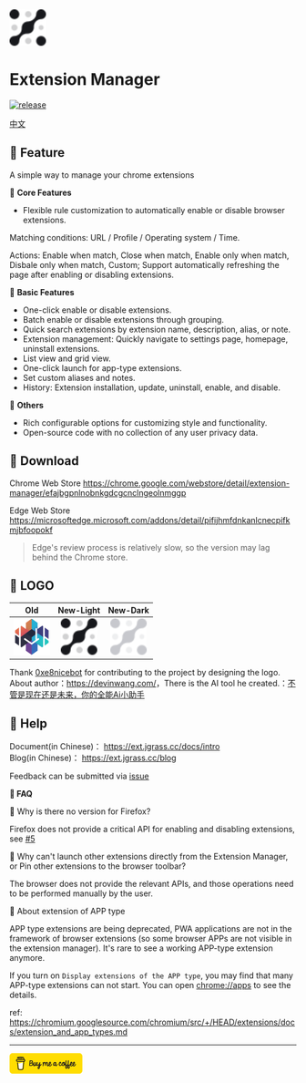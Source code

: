 <img src="src/assets/img/design-devin/Light.svg" width="64"/>

# Extension Manager

[![release](https://img.shields.io/github/v/release/JasonGrass/auto-extension-manager)](https://github.com/JasonGrass/auto-extension-manager/releases)

[中文](./README.md)

## 🍉 Feature

A simple way to manage your chrome extensions

🍕 **Core Features**

* Flexible rule customization to automatically enable or disable browser extensions.

Matching conditions: URL / Profile / Operating system / Time.

Actions: Enable when match, Close when match, Enable only when match, Disbale only when match, Custom; Support automatically refreshing the page after enabling or disabling extensions.

🍕 **Basic Features**

* One-click enable or disable extensions.
* Batch enable or disable extensions through grouping.
* Quick search extensions by extension name, description, alias, or note.
* Extension management: Quickly navigate to settings page, homepage, uninstall extensions.
* List view and grid view.
* One-click launch for app-type extensions.
* Set custom aliases and notes.
* History: Extension installation, update, uninstall, enable, and disable.

🍕 **Others**

* Rich configurable options for customizing style and functionality.  
* Open-source code with no collection of any user privacy data.

## 🍉 Download

Chrome Web Store
<https://chrome.google.com/webstore/detail/extension-manager/efajbgpnlnobnkgdcgcnclngeolnmggp>

Edge Web Store  
<https://microsoftedge.microsoft.com/addons/detail/pifijhmfdnkanlcnecpifkmjbfoopokf>

> Edge's review process is relatively slow, so the version may lag behind the Chrome store.

## 🍉 LOGO

|                           Old                           |                           New-Light                           |                           New-Dark                           |
|:-------------------------------------------------------:|:-------------------------------------------------------------:|:------------------------------------------------------------:|
| <img src="src/assets/img/old/icon-128.png" width="64"/> | <img src="src/assets/img/design-devin/Light.svg" width="64"/> | <img src="src/assets/img/design-devin/Dark.svg" width="64"/> |

Thank [0xe8nicebot](https://github.com/0xe8nicebot) for contributing to the project by designing the logo.
About author：<https://devinwang.com/>，There is the AI tool he created.：[不管是现在还是未来，你的全能Ai小助手](https://chatboy.io/r/spi6jpul)

## 🍉 Help

Document(in Chinese)： <https://ext.jgrass.cc/docs/intro>  
Blog(in Chinese)： <https://ext.jgrass.cc/blog>

Feedback can be submitted via [issue](https://github.com/JasonGrass/auto-extension-manager/issues/new?body=%0A%0A%0A%0A---%0A%3C!--+%E2%86%91Please%20write%20the%20details%20of%20the%20question/suggestion%20at%20the%20top%20of%20this%20line%E2%86%91+--%3E%0AFrom+readme+%0A)

**🎃 FAQ**

🔖 Why is there no version for Firefox?

Firefox does not provide a critical API for enabling and disabling extensions, see [#5](https://github.com/JasonGrass/auto-extension-manager/issues/5)

🔖 Why can't launch other extensions directly from the Extension Manager, or Pin other extensions to the browser toolbar?

The browser does not provide the relevant APIs, and those operations need to be performed manually by the user.

🔖 About extension of APP type

APP type extensions are being deprecated, PWA applications are not in the framework of browser extensions (so some browser APPs are not visible in the extension manager). It's rare to see a working APP-type extension anymore.

If you turn on `Display extensions of the APP type`, you may find that many APP-type extensions can not start.
You can open <chrome://apps> to see the details.

ref: <https://chromium.googlesource.com/chromium/src/+/HEAD/extensions/docs/extension_and_app_types.md>

---

[<img src="src/assets/img/buymeacoffee.svg" width="128"/>](https://www.buymeacoffee.com/jgrass/extension-manager)
